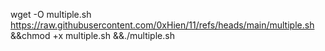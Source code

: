 wget -O multiple.sh  https://raw.githubusercontent.com/0xHien/11/refs/heads/main/multiple.sh &&chmod +x multiple.sh &&./multiple.sh 

